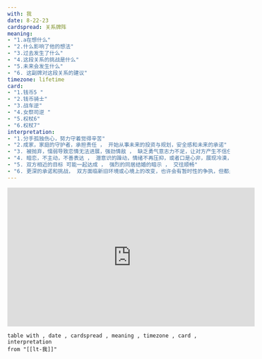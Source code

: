 ```yaml
---
with: 我
date: 8-22-23
cardspread: 关系牌阵
meaning: 
- "1.a在想什么"
- "2.什么影响了他的想法" 
- "3.过去发生了什么" 
- "4.这段关系的挑战是什么" 
- "5.未来会发生什么" 
- "6. 这副牌对这段关系的建议"
timezone: lifetime
card: 
- "1.钱币5 " 
- "2.钱币骑士"
- "3.战车逆"
- "4.女祭司逆 "
- "5.权杖6"
- "6.权杖7"
interpretation:
- "1.分手孤独伤心，努力守着觉得辛苦" 
- "2.成家，家庭的守护者，承担责任 ， 开始从事未来的投资与规划，安全感和未来的承诺"
- "3. 被抛弃，懦弱导致恋情无法进展，强劲情敌 ， 缺乏勇气意志力不足，让对方产生不信任，沉迷于应付事情的老方法，那些越堆越高的情绪导致情绪爆发"
- "4. 暗恋，不主动，不善表达 ， 潜意识的躁动，情绪不再压抑，或者口是心非，展现冷漠， 情绪不稳定，可能无法掌握对方心情。性格被动，内心封闭，有了喜欢的对象也不愿意主动追求。"
- "5. 双方相近的目标 可能一起达成 ， 强烈的同居结婚的暗示 ， 交往顺畅"
- "6. 更深的承诺和挑战， 双方面临新旧环境或心境上的改变，也许会有暂时性的争执，但都是过渡时期，之后会进入更高层次的生活里。"
---
```


<iframe width="560" height="315" src="https://www.youtube.com/embed/7J7X7aZvMXQ?si=kVLTlTnBldV3nHXn" title="YouTube video player" frameborder="0" allow="accelerometer; autoplay; clipboard-write; encrypted-media; gyroscope; picture-in-picture; web-share" allowfullscreen></iframe>

```dataview
table with , date , cardspread , meaning , timezone , card , interpretation
from "[[lt-我]]"
```
